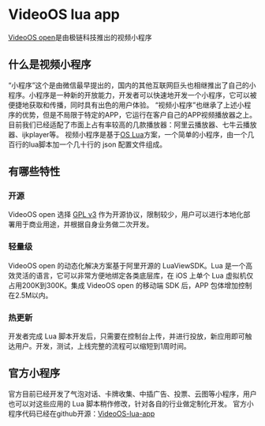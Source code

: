 # VideoOS lua app
[VideoOS open](http://videojj.com/videoos-open/)是由极链科技推出的视频小程序

## 什么是视频小程序
“小程序”这个是由微信最早提出的，国内的其他互联网巨头也相继推出了自己的小程序。小程序是一种新的开放能力，开发者可以快速地开发一个小程序，它可以被便捷地获取和传播，同时具有出色的用户体验。
“视频小程序”也继承了上述小程序的优势，但是不局限于特定的APP，它运行在客户自己的APP视频播放器之上。目前我们已经适配了市面上占有率较高的几款播放器：阿里云播放器、七牛云播放器、ijkplayer等。
视频小程序是基于[OS Lua](OS_Lua.md)方案，一个简单的小程序，由一个几百行的lua脚本加一个几十行的 json 配置文件组成。

## 有哪些特性
### 开源
VideoOS open 选择 [GPL v3](LICENSE) 作为开源协议，限制较少，用户可以进行本地化部署用于商业用途，并根据自身业务做二次开发。

### 轻量级
VideoOS open 的动态化解决方案基于阿里开源的 LuaViewSDK。Lua 是一个高效灵活的语言，它可以非常方便地绑定各类底层库，在 iOS 上单个 Lua 虚拟机仅占用200K到300K。集成 VideoOS open 的移动端 SDK 后，APP 包体增加控制在2.5M以内。

### 热更新
开发者完成 Lua 脚本开发后，只需要在控制台上传，并进行投放，新应用即可触达用户。开发，测试，上线完整的流程可以缩短到1周时间。

## 官方小程序
官方目前已经开发了气泡对话、卡牌收集、中插广告、投票、云图等小程序，用户也可以对这些应用的 Lua 脚本稍作修改，针对各自的行业做定制化开发。
官方小程序代码已经在github开源：[VideoOS-lua-app](https://github.com/VideoOS/VideoOS-lua-app)

